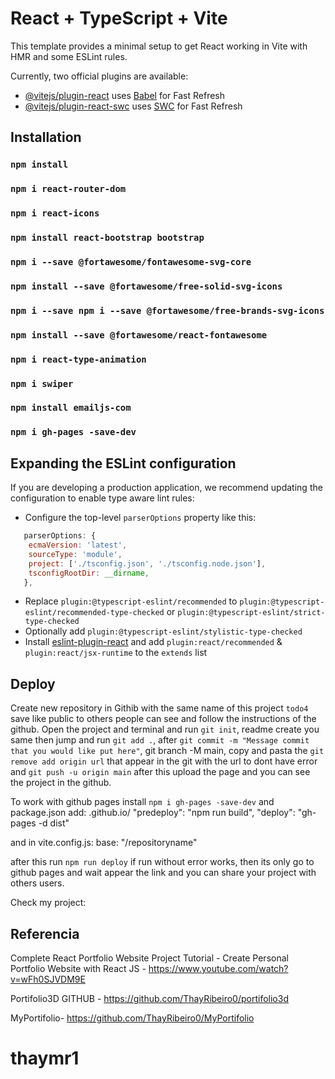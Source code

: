 # React + TypeScript + Vite

This template provides a minimal setup to get React working in Vite with HMR and some ESLint rules.

Currently, two official plugins are available:

- [@vitejs/plugin-react](https://github.com/vitejs/vite-plugin-react/blob/main/packages/plugin-react/README.md) uses [Babel](https://babeljs.io/) for Fast Refresh
- [@vitejs/plugin-react-swc](https://github.com/vitejs/vite-plugin-react-swc) uses [SWC](https://swc.rs/) for Fast Refresh

## Installation

### `npm install`
### `npm i react-router-dom`
### `npm i react-icons`
### `npm install react-bootstrap bootstrap`
### `npm i --save @fortawesome/fontawesome-svg-core `
### `npm install --save @fortawesome/free-solid-svg-icons`
### `npm i --save npm i --save @fortawesome/free-brands-svg-icons`
### `npm install --save @fortawesome/react-fontawesome`
### `npm i react-type-animation`
### `npm i swiper`
### `npm install emailjs-com`
### `npm i gh-pages -save-dev`

## Expanding the ESLint configuration

If you are developing a production application, we recommend updating the configuration to enable type aware lint rules:

- Configure the top-level `parserOptions` property like this:

```js
   parserOptions: {
    ecmaVersion: 'latest',
    sourceType: 'module',
    project: ['./tsconfig.json', './tsconfig.node.json'],
    tsconfigRootDir: __dirname,
   },
```

- Replace `plugin:@typescript-eslint/recommended` to `plugin:@typescript-eslint/recommended-type-checked` or `plugin:@typescript-eslint/strict-type-checked`
- Optionally add `plugin:@typescript-eslint/stylistic-type-checked`
- Install [eslint-plugin-react](https://github.com/jsx-eslint/eslint-plugin-react) and add `plugin:react/recommended` & `plugin:react/jsx-runtime` to the `extends` list

## Deploy 
Create new repository in Githib with the same name of this project `todo4` save like public to others people can see and follow the instructions of the github.
Open the project and terminal and run `git init`, readme create you same then jump and run `git add .`, after `git commit -m "Message commit that you would like put here"`, git branch -M main, copy and pasta the `git remove add origin url` that appear in the git with the url to dont have error and `git push -u origin main` after this upload the page and you can see the project in the github.

To work with github pages install `npm i gh-pages -save-dev` and package.json add:
<username>.github.io/<repositoryname>
"predeploy": "npm run build",
"deploy": "gh-pages -d dist"

and in vite.config.js:
base: "/repositoryname"

after this run `npm run deploy` if run without error works, then its only go to github pages and wait appear the link and you can share your project with others users.

Check my project: 

## Referencia

Complete React Portfolio Website Project Tutorial - Create Personal Portfolio Website with React JS - https://www.youtube.com/watch?v=wFh0SJVDM9E

Portifolio3D GITHUB - https://github.com/ThayRibeiro0/portifolio3d

MyPortifolio- https://github.com/ThayRibeiro0/MyPortifolio
# thaymr1
